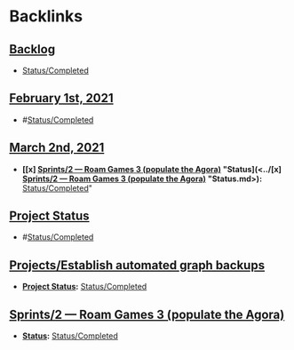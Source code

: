 
# Backlinks
## [Backlog](<Backlog.md>)
- [Status/Completed](<../Status/Completed.md>)

## [February 1st, 2021](<February 1st, 2021.md>)
- #[Status/Completed](<../Status/Completed.md>)

## [March 2nd, 2021](<March 2nd, 2021.md>)
- **[[x] [Sprints/2 — Roam Games 3 (populate the Agora)](<../Sprints/2 — Roam Games 3 (populate the Agora).md>) "Status](<../[x] [Sprints/2 — Roam Games 3 (populate the Agora)](<../Sprints/2 — Roam Games 3 (populate the Agora).md>) "Status.md>):** [Status/Completed](<../Status/Completed.md>)"

## [Project Status](<Project Status.md>)
- #[Status/Completed](<../Status/Completed.md>)

## [Projects/Establish automated graph backups](<Projects/Establish automated graph backups.md>)
- **[Project Status](<../Project Status.md>):** [Status/Completed](<../Status/Completed.md>)

## [Sprints/2 — Roam Games 3 (populate the Agora)](<Sprints/2 — Roam Games 3 (populate the Agora).md>)
- **[Status](<../Status.md>):** [Status/Completed](<../Status/Completed.md>)

